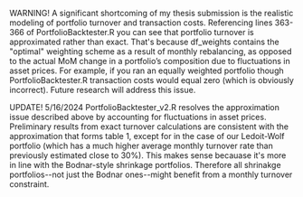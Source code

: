 WARNING!
A significant shortcoming of my thesis submission is the realistic modeling of portfolio turnover and transaction costs. Referencing lines 363-366 of PortfolioBacktester.R you can see that portfolio turnover is approximated rather than exact. That's because df_weights contains the "optimal" weighting scheme as a result of monthly rebalancing, as opposed to the actual MoM change in a portfolio’s composition due to fluctuations in asset prices. For example, if you ran an equally weighted portfolio though PortfolioBacktester.R transaction costs would equal zero (which is obviously incorrect). Future research will address this issue.

UPDATE! 5/16/2024
PortfolioBacktester_v2.R resolves the approximation issue described above by accounting for fluctuations in asset prices. Preliminary results from exact turnover calculations are consistent with the approximation that forms table 1, except for in the case of our Ledoit-Wolf portfolio (which has a much higher average monthly turnover rate than previously estimated close to 30%). This makes sense becauase it's more in line with the Bodnar-style shrinkage portfolios. Therefore all shrinakge portfolios--not just the Bodnar ones--might benefit from a monthly turnover constraint.
